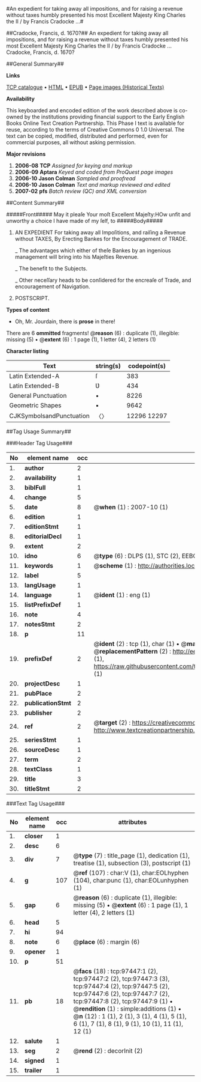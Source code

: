 #An expedient for taking away all impositions, and for raising a revenue without taxes humbly presented his most Excellent Majesty King Charles the II / by Francis Cradocke ...#

##Cradocke, Francis, d. 1670?##
An expedient for taking away all impositions, and for raising a revenue without taxes humbly presented his most Excellent Majesty King Charles the II / by Francis Cradocke ...
Cradocke, Francis, d. 1670?

##General Summary##

**Links**

[TCP catalogue](http://www.ota.ox.ac.uk/tcp/)  • 
[HTML](http://tei.it.ox.ac.uk/tcp/Texts-HTML/free/A34/A34866.html)  • 
[EPUB](http://tei.it.ox.ac.uk/tcp/Texts-EPUB/free/A34/A34866.epub) • 
[Page images (Historical Texts)](https://data.historicaltexts.jisc.ac.uk/view?pubId=eebo-13103586e&pageId=eebo-13103586e-97447-1)

**Availability**

This keyboarded and encoded edition of the
	       work described above is co-owned by the institutions
	       providing financial support to the Early English Books
	       Online Text Creation Partnership. This Phase I text is
	       available for reuse, according to the terms of Creative
	       Commons 0 1.0 Universal. The text can be copied,
	       modified, distributed and performed, even for
	       commercial purposes, all without asking permission.

**Major revisions**

1. __2006-08__ __TCP__ *Assigned for keying and markup*
1. __2006-09__ __Aptara__ *Keyed and coded from ProQuest page images*
1. __2006-10__ __Jason Colman__ *Sampled and proofread*
1. __2006-10__ __Jason Colman__ *Text and markup reviewed and edited*
1. __2007-02__ __pfs__ *Batch review (QC) and XML conversion*

##Content Summary##

#####Front#####
May it pleaſe Your moſt Excellent Majeſty:HOw unfit and unworthy a choice
I have made of my ſelf, to
#####Body#####

1. AN
EXPEDIENT
For taking away all Impoſitions,
and raiſing a Revenue without
TAXES,
By Erecting Bankes for the Encouragement
of TRADE.

    _ The advantages which either of theſe Bankes by an ingenious management
will bring into his Majeſties Revenue.

    _ The benefit to the Subjects.

    _ Other neceſſary heads to be conſidered for the encreaſe of Trade,
and encouragement of Navigation.

1. POSTSCRIPT.

**Types of content**

  * Oh, Mr. Jourdain, there is **prose** in there!

There are 6 **ommitted** fragments! 
 @__reason__ (6) : duplicate (1), illegible: missing (5)  •  @__extent__ (6) : 1 page (1), 1 letter (4), 2 letters (1)

**Character listing**


|Text|string(s)|codepoint(s)|
|---|---|---|
|Latin Extended-A|ſ|383|
|Latin Extended-B|Ʋ|434|
|General Punctuation|•|8226|
|Geometric Shapes|▪|9642|
|CJKSymbolsandPunctuation|〈〉|12296 12297|

##Tag Usage Summary##

###Header Tag Usage###

|No|element name|occ|attributes|
|---|---|---|---|
|1.|__author__|2||
|2.|__availability__|1||
|3.|__biblFull__|1||
|4.|__change__|5||
|5.|__date__|8| @__when__ (1) : 2007-10 (1)|
|6.|__edition__|1||
|7.|__editionStmt__|1||
|8.|__editorialDecl__|1||
|9.|__extent__|2||
|10.|__idno__|6| @__type__ (6) : DLPS (1), STC (2), EEBO-CITATION (1), OCLC (1), VID (1)|
|11.|__keywords__|1| @__scheme__ (1) : http://authorities.loc.gov/ (1)|
|12.|__label__|5||
|13.|__langUsage__|1||
|14.|__language__|1| @__ident__ (1) : eng (1)|
|15.|__listPrefixDef__|1||
|16.|__note__|4||
|17.|__notesStmt__|2||
|18.|__p__|11||
|19.|__prefixDef__|2| @__ident__ (2) : tcp (1), char (1)  •  @__matchPattern__ (2) : ([0-9\-]+):([0-9IVX]+) (1), (.+) (1)  •  @__replacementPattern__ (2) : http://eebo.chadwyck.com/downloadtiff?vid=$1&page=$2 (1), https://raw.githubusercontent.com/textcreationpartnership/Texts/master/tcpchars.xml#$1 (1)|
|20.|__projectDesc__|1||
|21.|__pubPlace__|2||
|22.|__publicationStmt__|2||
|23.|__publisher__|2||
|24.|__ref__|2| @__target__ (2) : https://creativecommons.org/publicdomain/zero/1.0/ (1), http://www.textcreationpartnership.org/docs/. (1)|
|25.|__seriesStmt__|1||
|26.|__sourceDesc__|1||
|27.|__term__|2||
|28.|__textClass__|1||
|29.|__title__|3||
|30.|__titleStmt__|2||


###Text Tag Usage###

|No|element name|occ|attributes|
|---|---|---|---|
|1.|__closer__|1||
|2.|__desc__|6||
|3.|__div__|7| @__type__ (7) : title_page (1), dedication (1), treatise (1), subsection (3), postscript (1)|
|4.|__g__|107| @__ref__ (107) : char:V (1), char:EOLhyphen (104), char:punc (1), char:EOLunhyphen (1)|
|5.|__gap__|6| @__reason__ (6) : duplicate (1), illegible: missing (5)  •  @__extent__ (6) : 1 page (1), 1 letter (4), 2 letters (1)|
|6.|__head__|5||
|7.|__hi__|94||
|8.|__note__|6| @__place__ (6) : margin (6)|
|9.|__opener__|1||
|10.|__p__|51||
|11.|__pb__|18| @__facs__ (18) : tcp:97447:1 (2), tcp:97447:2 (2), tcp:97447:3 (3), tcp:97447:4 (2), tcp:97447:5 (2), tcp:97447:6 (2), tcp:97447:7 (2), tcp:97447:8 (2), tcp:97447:9 (1)  •  @__rendition__ (1) : simple:additions (1)  •  @__n__ (12) : 1 (1), 2 (1), 3 (1), 4 (1), 5 (1), 6 (1), 7 (1), 8 (1), 9 (1), 10 (1), 11 (1), 12 (1)|
|12.|__salute__|1||
|13.|__seg__|2| @__rend__ (2) : decorInit (2)|
|14.|__signed__|1||
|15.|__trailer__|1||
